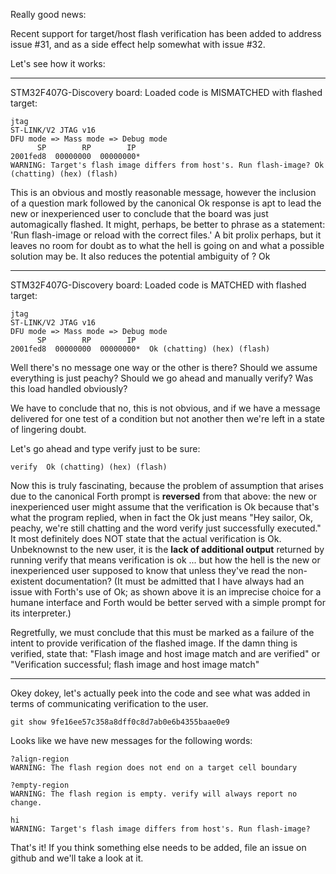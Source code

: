 Really good news:

Recent support for target/host flash verification has been added to address issue #31, and as a side effect
help somewhat with issue #32.

Let's see how it works:

---------------------------------------------------------------------

STM32F407G-Discovery board:
Loaded code is MISMATCHED with flashed target:
```
jtag 
ST-LINK/V2 JTAG v16 
DFU mode => Mass mode => Debug mode 
      SP        RP        IP
2001fed8  00000000  00000000* 
WARNING: Target's flash image differs from host's. Run flash-image? Ok
(chatting) (hex) (flash)
```
This is an obvious and mostly reasonable message, however the inclusion
of a question mark followed by the canonical Ok response is apt to lead
the new or inexperienced user to conclude that the board was just
automagically flashed.  It might, perhaps, be better to phrase as a
statement: 'Run flash-image or reload with the correct files.'  A bit prolix perhaps, 
but it leaves no room for doubt as to what the hell is going on and what a possible 
solution may be. It also reduces the potential ambiguity of ? Ok

----------------------------------------------------------------------

STM32F407G-Discovery board:
Loaded code is MATCHED with flashed target:
```
jtag 
ST-LINK/V2 JTAG v16 
DFU mode => Mass mode => Debug mode 
      SP        RP        IP
2001fed8  00000000  00000000*  Ok (chatting) (hex) (flash)
```
Well there's no message one way or the other is there?  Should we assume
everything is just peachy? Should we go ahead and manually verify? Was
this load handled obviously?

We have to conclude that no, this is not obvious, and if we have a
message delivered for one test of a condition but not another then we're left 
in a state of lingering doubt.  

Let's go ahead and type verify just to be sure:
```
verify  Ok (chatting) (hex) (flash)
```
Now this is truly fascinating, because the problem of assumption that
arises due to the canonical Forth prompt is **reversed** from that
above:  the new or inexperienced user might assume that the verification
is Ok because that's what the program replied, when in fact the Ok just
means "Hey sailor, Ok, peachy, we're still chatting and the word verify just
successfully executed." It most definitely does NOT state that the actual
verification is Ok.  Unbeknownst to the new user, it is the **lack of additional output** 
returned by running verify that means verification is ok ... but how the hell is 
the new or inexperienced user supposed to know that unless they've read the
non-existent documentation? (It must be admitted that I have always had an
issue with Forth's use of Ok; as shown above it is an imprecise choice for a humane
interface and Forth would be better served with a simple prompt for its interpreter.)

Regretfully, we must conclude that this must be marked as a failure of
the intent to provide verification of the flashed image.  If the damn
thing is verified, state that: "Flash image and host image match and are
verified"  or  "Verification successful; flash image and host image
match"

-----------------------------------------------------------------------

Okey dokey, let's actually peek into the code and see what was added in
terms of communicating verification to the user.

```
git show 9fe16ee57c358a8dff0c8d7ab0e6b4355baae0e9
```

Looks like we have new messages for the following words:

```
?align-region
WARNING: The flash region does not end on a target cell boundary

?empty-region
WARNING: The flash region is empty. verify will always report no change.

hi
WARNING: Target's flash image differs from host's. Run flash-image?
```

That's it! If you think something else needs to be added, file an issue
on github and we'll take a look at it.
